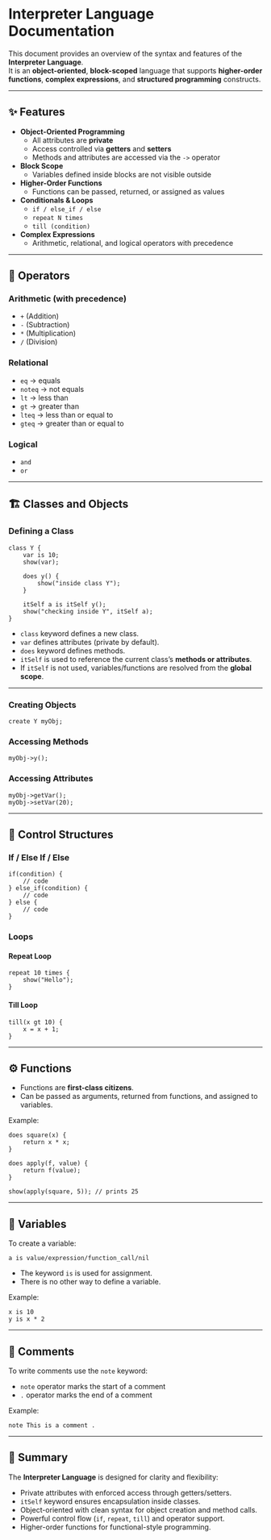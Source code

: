 # Interpreter Language Documentation

This document provides an overview of the syntax and features of the **Interpreter Language**.  
It is an **object-oriented**, **block-scoped** language that supports **higher-order functions**, **complex expressions**, and **structured programming** constructs.

---

## ✨ Features

- **Object-Oriented Programming**
  - All attributes are **private**
  - Access controlled via **getters** and **setters**
  - Methods and attributes are accessed via the `->` operator
- **Block Scope**
  - Variables defined inside blocks are not visible outside
- **Higher-Order Functions**
  - Functions can be passed, returned, or assigned as values
- **Conditionals & Loops**
  - `if / else_if / else`
  - `repeat N times`
  - `till (condition)`
- **Complex Expressions**
  - Arithmetic, relational, and logical operators with precedence

---

## 🔢 Operators

### Arithmetic (with precedence)
- `+` (Addition)  
- `-` (Subtraction)  
- `*` (Multiplication)  
- `/` (Division)  

### Relational
- `eq` → equals  
- `noteq` → not equals  
- `lt` → less than  
- `gt` → greater than  
- `lteq` → less than or equal to  
- `gteq` → greater than or equal to  

### Logical
- `and`  
- `or`  

---

## 🏗️ Classes and Objects

### Defining a Class
``` 
class Y {
    var is 10;
    show(var);

    does y() {
        show("inside class Y");
    }

    itSelf a is itSelf y();
    show("checking inside Y", itSelf a);
}
```

- `class` keyword defines a new class.  
- `var` defines attributes (private by default).  
- `does` keyword defines methods.  
- `itSelf` is used to reference the current class’s **methods or attributes**.  
- If `itSelf` is not used, variables/functions are resolved from the **global scope**.  

---

### Creating Objects
``` 
create Y myObj;
```

### Accessing Methods
``` 
myObj->y();
```

### Accessing Attributes
``` 
myObj->getVar();
myObj->setVar(20);
```

---

## 🔄 Control Structures

### If / Else If / Else
``` 
if(condition) {
    // code
} else_if(condition) {
    // code
} else {
    // code
}
```

### Loops

#### Repeat Loop
``` 
repeat 10 times {
    show("Hello");
}
```

#### Till Loop
``` 
till(x gt 10) {
    x = x + 1;
}
```

---

## ⚙️ Functions

- Functions are **first-class citizens**.  
- Can be passed as arguments, returned from functions, and assigned to variables.  

Example:
``` 
does square(x) {
    return x * x;
}

does apply(f, value) {
    return f(value);
}

show(apply(square, 5)); // prints 25
```

---

## 📌 Variables

To create a variable:
``` 
a is value/expression/function_call/nil
```

- The keyword `is` is used for assignment.  
- There is no other way to define a variable.  

Example:
``` 
x is 10
y is x * 2
```

---

## 💬 Comments

To write comments use the `note` keyword:  
- `note` operator marks the start of a comment  
- `.` operator marks the end of a comment  

Example:
``` 
note This is a comment .
```

---

## 📌 Summary

The **Interpreter Language** is designed for clarity and flexibility:
- Private attributes with enforced access through getters/setters.  
- `itSelf` keyword ensures encapsulation inside classes.  
- Object-oriented with clean syntax for object creation and method calls.  
- Powerful control flow (`if`, `repeat`, `till`) and operator support.  
- Higher-order functions for functional-style programming.  

